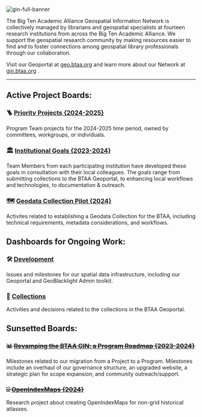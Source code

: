 ![gin-full-banner](https://github.com/geobtaa/.github/assets/2367677/fc25a2fd-959e-4e24-b01b-21eae5d8d8b9)

The Big Ten Academic Alliance Geospatial Information Network is collectively managed by librarians and geospatial specialists at fourteen research institutions from across the Big Ten Academic Alliance. We support the geospatial research community by making resources easier to find and to foster connections among geospatial library professionals through our collaboration.

Visit our Geoportal at [geo.btaa.org](https://geo.btaa.org) and learn more about our Network at [gin.btaa.org](https://gin.btaa.org) .

-------------

## Active Project Boards:

### 🪜 [Priority Projects {2024-2025}](https://github.com/orgs/geobtaa/projects/22)

Program Team projects for the 2024-2025 time period, owned by committees, workgroups, or individuals.

### 🏛️ [Institutional Goals {2023-2024}](https://github.com/orgs/geobtaa/projects/16/views/1)

Team Members from each participating institution have developed these goals in consultation with their local colleagues. The goals range from submitting collections to the BTAA Geoportal, to enhancing local workflows and technologies, to documentation & outreach.

### 🗺️ [Geodata Collection Pilot {2024}](https://github.com/orgs/geobtaa/projects/17)

Activites related to establishing a Geodata Collection for the BTAA, including technical requirements, metadata considerations, and workflows.

## Dashboards for Ongoing Work:

### 🛠️ [Development](https://github.com/orgs/geobtaa/projects/18)

Issues and milestones for our spatial data infrastructure, including our Geoportal and GeoBlacklight Admin toolkit.

### 📑 [Collections](https://github.com/orgs/geobtaa/projects/4)

Activities and decisions related to the collections in the BTAA Geoportal.

## Sunsetted Boards:

### ~~📊 [Revamping the BTAA GIN: a Program Roadmap {2023-2024}](https://github.com/orgs/geobtaa/projects/10)~~

Milestones related to our migration from a Project to a Program. Milestones include an overhaul of our governance structure, an upgraded website, a strategic plan for scope expansion, and community outreach/support.

### ~~⌹ [OpenIndexMaps {2024}](https://github.com/orgs/geobtaa/projects/19)~~

Research project about creating OpenIndexMaps for non-grid historical atlasses.


